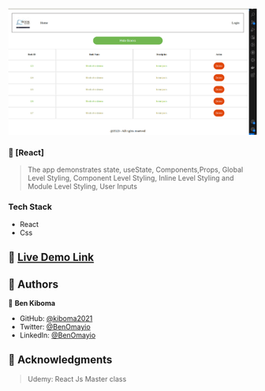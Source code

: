 <a name="readme-top"></a>

<!-- PROJECT DESCRIPTION -->
![Alt text](<Screenshot from 2023-12-01 09-50-48-2.png>)

### 📖 [React] <a name="about-project"></a>

> The app demonstrates state, useState, Components,Props, Global Level Styling, Component Level Styling, Inline Level Styling and Module Level Styling, User Inputs


### Tech Stack <a name="tech-stack"></a>

- React
- Css


## 🚀 <a href="https://kiboma2021.github.io/React---Bookstore/" target="_blank">Live Demo Link</a>


## 👥 Authors <a name="authors"></a>

👤 **Ben Kiboma**

- GitHub: [@kiboma2021](https://github.com/kiboma2021)
- Twitter: [@BenOmayio](https://twitter.com/omayiobenj)
- LinkedIn: [@BenOmayio](https://www.linkedin.com/in/ben-kiboma/)


<!-- ACKNOWLEDGEMENTS -->

## 🙏 Acknowledgments <a name="acknowledgements"></a>

> Udemy: React Js Master class
